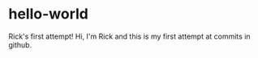# hello-world
Rick's first attempt!
Hi, I'm Rick and this is my first attempt at commits in github.
